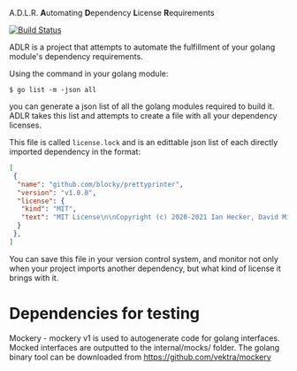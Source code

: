 A.D.L.R. **A**utomating **D**ependency **L**icense **R**equirements

[![Build Status](https://www.travis-ci.com/blocky/adlr.svg?token=JczzdP6eMqmEqysZ8pDf&branch=main)](https://www.travis-ci.com/blocky/adlr)

ADLR is a project that attempts to automate the fulfillment of your golang module's dependency requirements.

Using the command in your golang module:
```
$ go list -m -json all
```
you can generate a json list of all the golang modules required to build it.
ADLR takes this list and attempts to create a file with all your dependency licenses.


This file is called `license.lock` and is an edittable json list of each directly imported dependency in the format:
```json
[
 {
  "name": "github.com/blocky/prettyprinter",
  "version": "v1.0.0",
  "license": {
   "kind": "MIT",
   "text": "MIT License\n\nCopyright (c) 2020-2021 Ian Hecker, David Millman and contributors..."
  }
 },
]
```
You can save this file in your version control system, and monitor not only when your project imports another dependency,
but what kind of license it brings with it.



# Dependencies for testing
Mockery - mockery v1 is used to autogenerate code for golang interfaces. Mocked interfaces are outputted to the internal/mocks/ folder. The golang binary tool can be downloaded from https://github.com/vektra/mockery
